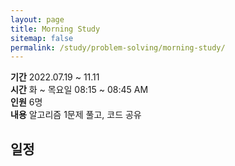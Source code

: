 ```yaml
---
layout: page
title: Morning Study
sitemap: false
permalink: /study/problem-solving/morning-study/
---
```


**기간** 2022.07.19 ~ 11.11  
**시간** 화 ~ 목요일 08:15 ~ 08:45 AM  
**인원** 6명  
**내용** 알고리즘 1문제 풀고, 코드 공유  

## 일정